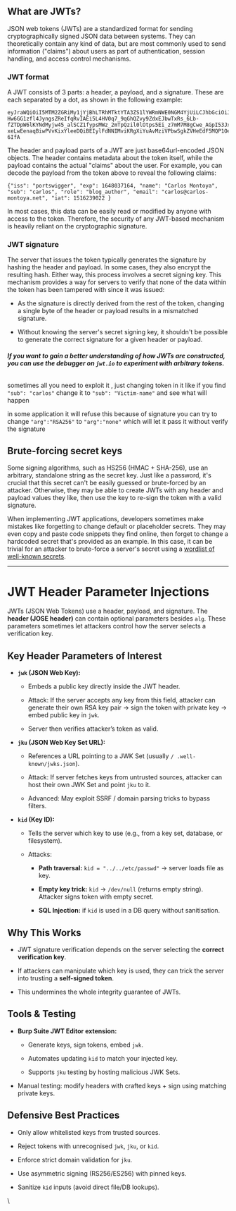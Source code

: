 ## What are JWTs?

JSON web tokens (JWTs) are a standardized format for sending cryptographically signed JSON data between systems. They can theoretically contain any kind of data, but are most commonly used to send information ("claims") about users as part of authentication, session handling, and access control mechanisms.

### JWT format

A JWT consists of 3 parts: a header, a payload, and a signature. These are each separated by a dot, as shown in the following example:

```
eyJraWQiOiI5MTM2ZGRiMy1jYjBhLTRhMTktYTA3ZS1lYWRmNWE0NGM4YjUiLCJhbGciOiJSUzI1NiJ9.eyJpc3MiOiJwb3J0c3dpZ2dlciIsImV4cCI6MTY0ODAzNzE2NCwibmFtZSI6IkNhcmxvcyBNb250b3lhIiwic3ViIjoiY2FybG9zIiwicm9sZSI6ImJsb2dfYXV0aG9yIiwiZW1haWwiOiJjYXJsb3NAY2FybG9zLW1vbnRveWEubmV0IiwiaWF0IjoxNTE2MjM5MDIyfQ.SYZBPIBg2CRjXAJ8vCER0LA_ENjII1JakvNQoP-Hw6GG1zfl4JyngsZReIfqRvIAEi5L4HV0q7_9qGhQZvy9ZdxEJbwTxRs_6Lb-fZTDpW6lKYNdMyjw45_alSCZ1fypsMWz_2mTpQzil0lOtps5Ei_z7mM7M8gCwe_AGpI53JxduQOaB5HkT5gVrv9cKu9CsW5MS6ZbqYXpGyOG5ehoxqm8DL5tFYaW3lB50ELxi0KsuTKEbD0t5BCl0aCR2MBJWAbN-xeLwEenaqBiwPVvKixYleeDQiBEIylFdNNIMviKRgXiYuAvMziVPbwSgkZVHeEdF5MQP1Oe2Spac-6IfA

```
The header and payload parts of a JWT are just base64url-encoded JSON objects. The header contains metadata about the token itself, while the payload contains the actual "claims" about the user. For example, you can decode the payload from the token above to reveal the following claims:

```
{"iss": "portswigger", "exp": 1648037164, "name": "Carlos Montoya", "sub": "carlos", "role": "blog_author", "email": "carlos@carlos-montoya.net", "iat": 1516239022 }
```

In most cases, this data can be easily read or modified by anyone with access to the token. Therefore, the security of any JWT-based mechanism is heavily reliant on the cryptographic signature.

### JWT signature

The server that issues the token typically generates the signature by hashing the header and payload. In some cases, they also encrypt the resulting hash. Either way, this process involves a secret signing key. This mechanism provides a way for servers to verify that none of the data within the token has been tampered with since it was issued:

- As the signature is directly derived from the rest of the token, changing a single byte of the header or payload results in a mismatched signature.
    
- Without knowing the server's secret signing key, it shouldn't be possible to generate the correct signature for a given header or payload.

###### **If you want to gain a better understanding of how JWTs are constructed, you can use the debugger on `jwt.io` to experiment with arbitrary tokens.**

sometimes all you need to exploit it , just changing token in it like if you find `"sub": "carlos"`
change it to `"sub": "Victim-name"` and see what will happen

in some application it will refuse this because of signature  you can try to change `"arg":"RSA256"` to `"arg":"none"` which will let it pass it without verify the signature 

## Brute-forcing secret keys

Some signing algorithms, such as HS256 (HMAC + SHA-256), use an arbitrary, standalone string as the secret key. Just like a password, it's crucial that this secret can't be easily guessed or brute-forced by an attacker. Otherwise, they may be able to create JWTs with any header and payload values they like, then use the key to re-sign the token with a valid signature.

When implementing JWT applications, developers sometimes make mistakes like forgetting to change default or placeholder secrets. They may even copy and paste code snippets they find online, then forget to change a hardcoded secret that's provided as an example. In this case, it can be trivial for an attacker to brute-force a server's secret using a [wordlist of well-known secrets](https://github.com/wallarm/jwt-secrets/blob/master/jwt.secrets.list).



---

# JWT Header Parameter Injections

JWTs (JSON Web Tokens) use a header, payload, and signature. The **header (JOSE header)** can contain optional parameters besides `alg`. These parameters sometimes let attackers control how the server selects a verification key.

## Key Header Parameters of Interest

- **`jwk` (JSON Web Key):**
    
    - Embeds a public key directly inside the JWT header.
        
    - Attack: If the server accepts any key from this field, attacker can generate their own RSA key pair → sign the token with private key → embed public key in `jwk`.
        
    - Server then verifies attacker’s token as valid.
        
- **`jku` (JSON Web Key Set URL):**
    
    - References a URL pointing to a JWK Set (usually `/ .well-known/jwks.json`).
        
    - Attack: If server fetches keys from untrusted sources, attacker can host their own JWK Set and point `jku` to it.
        
    - Advanced: May exploit SSRF / domain parsing tricks to bypass filters.
        
- **`kid` (Key ID):**
    
    - Tells the server which key to use (e.g., from a key set, database, or filesystem).
        
    - Attacks:
        
        - **Path traversal:** `kid = "../../etc/passwd"` → server loads file as key.
            
        - **Empty key trick:** `kid` → `/dev/null` (returns empty string). Attacker signs token with empty secret.
            
        - **SQL Injection:** if `kid` is used in a DB query without sanitisation.
            

## Why This Works

- JWT signature verification depends on the server selecting the **correct verification key**.
    
- If attackers can manipulate which key is used, they can trick the server into trusting a **self-signed token**.
    
- This undermines the whole integrity guarantee of JWTs.
    

## Tools & Testing

- **Burp Suite JWT Editor extension:**
    
    - Generate keys, sign tokens, embed `jwk`.
        
    - Automates updating `kid` to match your injected key.
        
    - Supports `jku` testing by hosting malicious JWK Sets.
        
- Manual testing: modify headers with crafted keys + sign using matching private keys.
    

## Defensive Best Practices

- Only allow whitelisted keys from trusted sources.
    
- Reject tokens with unrecognised `jwk`, `jku`, or `kid`.
    
- Enforce strict domain validation for `jku`.
    
- Use asymmetric signing (RS256/ES256) with pinned keys.
    
- Sanitize `kid` inputs (avoid direct file/DB lookups).
    
\

